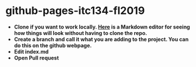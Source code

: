 # github-pages-itc134-fl2019


* **Clone if you want to work locally. [Here](https://jbt.github.io/markdown-editor/) is a Markdown editor for seeing how things will look without having to clone the repo.**
* **Create a branch and call it what you are adding to the project. You can do this on the github webpage.** 
* **Edit index.md**
* **Open Pull request**

